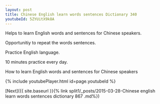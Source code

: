 ```yaml
---
layout: post
title: Chinese English learn words sentences Dictionary 340 
youtubeId: 5ZYUitX9k8A
---
```

 
 
Helps to learn English words and sentences for Chinese speakers.

Opportunitiy to repeat the words sentences. 

Practice English language. 
 
10 minutes practice every day. 
 
How to learn English words and sentences for Chinese speakers 
 
{% include youtubePlayer.html id=page.youtubeId %}
 
 
[Next]({{ site.baseurl }}{% link  split1/_posts/2015-03-28-Chinese english learn words sentences dictionary 867 .md%})
 
